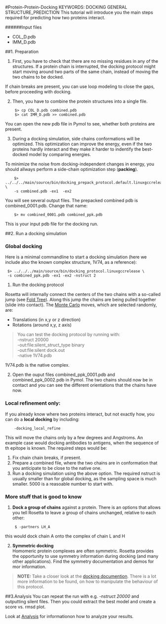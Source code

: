 #Protein-Protein-Docking
KEYWORDS: DOCKING GENERAL STRUCTURE_PREDICTION 
This tutorial will introduce you the main steps required for predicting how two proteins interact.

######Input files
* COL_D.pdb
* IMM_D.pdb

##1. Preparation

1. First, you have to check that there are no missing residues in any of the structures. If a protein chain is interrupted, the docking protocol might start moving around two parts of the same chain, instead of moving the two chains to be docked.

 If chain breaks are present, you can use loop modeling to close the gaps, before proceeding with docking.

2. Then, you have to combine the protein structures into a single file. 

        $> cp COL_D.pdb combined.pdb
        $> cat IMM_D.pdb >> combined.pdb
      
 You can open the new pdb file in Pymol to see, whether both proteins are present.

3. During a docking simulation, side chains conformations will be optimized. This optimization can improve the energy, even if the two proteins hardly interact and they make it harder to indentify the best-docked model by comparing energies.

 To minimize the noise from docking-independent changes in energy, you should allways perform a side-chain optimization step (**packing**).

        $> ../../../main/source/bin/docking_prepack_protocol.default.linuxgccrelease \
        -s combined.pdb -ex1  -ex2
        
  You will see several output files. The prepacked combined pdb is combined_0001.pdb. Change that name:
  
        $> mv combined_0001.pdb combined_ppk.pdb
        
   This is your input pdb file for the docking run.
   
##2. Run a docking simulation

### Global docking
Here is a minimal commandline to start a docking simulation (here we include also the known complex structure, 1V74, as a reference):

     $> ../../../main/source/bin/docking_protocol.linuxgccrelease \
     -s combined_ppk.pdb -ex1 -ex2 -nstruct 2
     
1. Run the docking protocol  
     
 Rosetta will internally connect the centers of the two chains with a so-called jump (see [Fold Tree]()). Along this jump the chains are being pulled together (slide into contact). The [Monte Carlo]() moves, which are selected randomly, are:   
 
 * Translations (in x,y or z direction)
 * Rotations (around x,y, z axis)  
 
 > You can test the docking protocol by running with:  
 > -nstruct 20000  
 > -out:file:silent\_struct_type binary  
 > -out:file:silent dock.out  
 > -native 1V74.pdb                 
 
 1V74.pdb is the native complex.

2. Open the ouput files combined\_ppk\_0001.pdb and combined\_ppk_0002.pdb in Pymol. The two chains should now be in contact and you can see the different orientations that the chains have now.

### Local refinement only:

If you already know where two proteins interact, but not exactly how, you can do a **local docking** by including:

        -docking_local_refine
        
This will move the chains only by a few degrees and Angstroms. An example case would docking antibodies to antigens, when the sequence of th epitope is known. The required steps would be:

1. Fix chain chain breaks, if present. 
2. Prepare a combined file, where the two chains are in conformation that you anticipate to be close to the native one.
3. Run a docking simulation using the above option. The required nstruct is usually smaller than for global docking, as the sampling space is much smaller. 5000 is a reasoable number to start with. 

	
### More stuff that is good to know
1. **Dock a group of chains** against a protein. There is an options that allows you tell Rosetta to leave a group of chains unchanged, relative to each other:

		$ -partners LH_A
		
 this would dock chain A onto the complex of chain L and H

2. **Symmetric docking**  
Homomeric protein complexes are often symmetric. Rosetta provides the opportunity to use symmetry information during docking (and many other applications). Find the symmetry documentation and demos for mor information.

> **NOTE:** Take a closer look at the [docking documention](https://www.rosettacommons.org/docs/wiki/application_documentation/docking/docking-protocol). There is a lot more information to be found, on how to manipulate the behaviour of this protocol.

##3.Analysis
You can repeat the run with e.g. *-nstruct 20000* and outputting silent files. Then you could extract the best model and create a score vs. rmsd plot.


Look at [Analysis](Analysis) for informationon how to analyze your results.


